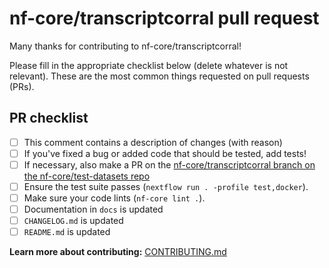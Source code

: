 # nf-core/transcriptcorral pull request

Many thanks for contributing to nf-core/transcriptcorral!

Please fill in the appropriate checklist below (delete whatever is not relevant).
These are the most common things requested on pull requests (PRs).

## PR checklist

- [ ] This comment contains a description of changes (with reason)
- [ ] If you've fixed a bug or added code that should be tested, add tests!
- [ ] If necessary, also make a PR on the [nf-core/transcriptcorral branch on the nf-core/test-datasets repo](https://github.com/nf-core/test-datasets/pull/new/nf-core/transcriptcorral)
- [ ] Ensure the test suite passes (`nextflow run . -profile test,docker`).
- [ ] Make sure your code lints (`nf-core lint .`).
- [ ] Documentation in `docs` is updated
- [ ] `CHANGELOG.md` is updated
- [ ] `README.md` is updated

**Learn more about contributing:** [CONTRIBUTING.md](https://github.com/nf-core/transcriptcorral/tree/master/.github/CONTRIBUTING.md)
